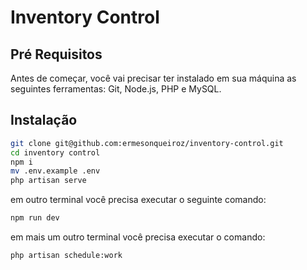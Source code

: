 # Inventory Control

## Pré Requisitos
Antes de começar, você vai precisar ter instalado em sua máquina as seguintes ferramentas: Git, Node.js, PHP e MySQL.

## Instalação
```bash
git clone git@github.com:ermesonqueiroz/inventory-control.git
cd inventory control
npm i
mv .env.example .env
php artisan serve
```
em outro terminal você precisa executar o seguinte comando:
```bash
npm run dev
```
em mais um outro terminal você precisa executar o comando:
```bash
php artisan schedule:work
```
